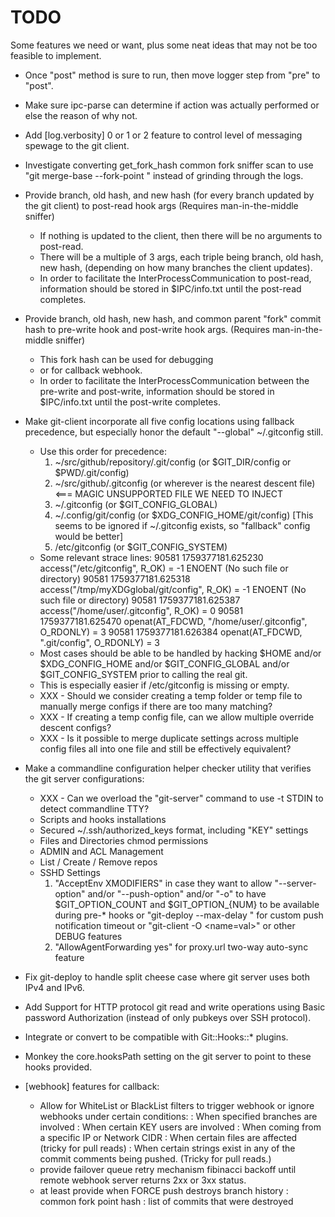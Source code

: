 TODO
====

Some features we need or want, plus some neat ideas that may not be too feasible to implement.

 - Once "post" method is sure to run, then move logger step from "pre" to "post".

 - Make sure ipc-parse can determine if action was actually performed or else the reason of why not.

 - Add [log.verbosity] 0 or 1 or 2 feature to control level of messaging spewage to the git client.

 - Investigate converting get_fork_hash common fork sniffer scan to use "git merge-base --fork-point <ref> <commit>" instead of grinding through the logs.

 - Provide branch, old hash, and new hash (for every branch updated by the git client) to post-read hook args (Requires man-in-the-middle sniffer)
   * If nothing is updated to the client, then there will be no arguments to post-read.
   * There will be a multiple of 3 args, each triple being branch, old hash, new hash, (depending on how many branches the client updates).
   * In order to facilitate the InterProcessCommunication to post-read, information should be stored in $IPC/info.txt until the post-read completes.

 - Provide branch, old hash, new hash, and common parent "fork" commit hash to pre-write hook and post-write hook args. (Requires man-in-the-middle sniffer)
   * This fork hash can be used for debugging
   * or for callback webhook.
   * In order to facilitate the InterProcessCommunication between the pre-write and post-write, information should be stored in $IPC/info.txt until the post-write completes.

 - Make git-client incorporate all five config locations using fallback precedence, but especially honor the default "--global" ~/.gitconfig still.
   * Use this order for precedence:
     1. ~/src/github/repository/.git/config (or $GIT_DIR/config or $PWD/.git/config)
     2. ~/src/github/.gitconfig (or wherever is the nearest descent file) <=== MAGIC UNSUPPORTED FILE WE NEED TO INJECT
     3. ~/.gitconfig (or $GIT_CONFIG_GLOBAL)
     4. ~/.config/git/config (or $XDG_CONFIG_HOME/git/config) [This seems to be ignored if ~/.gitconfig exists, so "fallback" config would be better]
     5. /etc/gitconfig (or $GIT_CONFIG_SYSTEM)
   * Some relevant strace lines:
     90581 1759377181.625230 access("/etc/gitconfig", R_OK) = -1 ENOENT (No such file or directory)
     90581 1759377181.625318 access("/tmp/myXDGglobal/git/config", R_OK) = -1 ENOENT (No such file or directory)
     90581 1759377181.625387 access("/home/user/.gitconfig", R_OK) = 0
     90581 1759377181.625470 openat(AT_FDCWD, "/home/user/.gitconfig", O_RDONLY) = 3
     90581 1759377181.626384 openat(AT_FDCWD, ".git/config", O_RDONLY) = 3
   * Most cases should be able to be handled by hacking $HOME and/or $XDG_CONFIG_HOME and/or $GIT_CONFIG_GLOBAL and/or $GIT_CONFIG_SYSTEM prior to calling the real git.
   * This is especially easier if /etc/gitconfig is missing or empty.
   * XXX - Should we consider creating a temp folder or temp file to manually merge configs if there are too many matching?
   * XXX - If creating a temp config file, can we allow multiple override descent configs?
   * XXX - Is it possible to merge duplicate settings across multiple config files all into one file and still be effectively equivalent?

 - Make a commandline configuration helper checker utility that verifies the git server configurations:
   * XXX - Can we overload the "git-server" command to use -t STDIN to detect commandline TTY?
   * Scripts and hooks installations
   * Secured ~/.ssh/authorized_keys format, including "KEY" settings
   * Files and Directories chmod permissions
   * ADMIN and ACL Management
   * List / Create / Remove repos
   * SSHD Settings
     1. "AcceptEnv XMODIFIERS" in case they want
          to allow "--server-option" and/or "--push-option" and/or "-o" to have
          $GIT_OPTION_COUNT and $GIT_OPTION_{NUM} to be available during pre-* hooks
          or "git-deploy --max-delay <seconds>" for custom push notification timeout
          or "git-client -O <name=val>"
          or other DEBUG features
     2. "AllowAgentForwarding yes" for proxy.url two-way auto-sync feature

 - Fix git-deploy to handle split cheese case where git server uses both IPv4 and IPv6.

 - Add Support for HTTP protocol git read and write operations using Basic password Authorization (instead of only pubkeys over SSH protocol).

 - Integrate or convert to be compatible with Git::Hooks::* plugins.

 - Monkey the core.hooksPath setting on the git server to point to these hooks provided.

 - [webhook] features for callback:
   * Allow for WhiteList or BlackList filters to trigger webhook or ignore webhooks under certain conditions:
     : When specified branches are involved
     : When certain KEY users are involved
     : When coming from a specific IP or Network CIDR
     : When certain files are affected (tricky for pull reads)
     : When certain strings exist in any of the commit comments being pushed. (Tricky for pull reads.)
   * provide failover queue retry mechanism fibinacci backoff until remote webhook server returns 2xx or 3xx status.
   * at least provide when FORCE push destroys branch history
     : common fork point hash
     : list of commits that were destroyed
